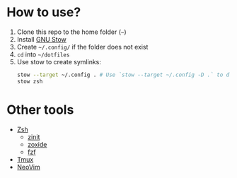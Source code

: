 # How to use?
1. Clone this repo to the home folder (`~`)
2. Install [GNU Stow](https://www.gnu.org/software/stow/)
3. Create `~/.config/` if the folder does not exist
4. `cd` into `~/dotfiles`
6. Use stow to create symlinks:
     ```bash
     stow --target ~/.config . # Use `stow --target ~/.config -D .` to delete
     stow zsh
     ```

# Other tools
- [Zsh](https://www.zsh.org/)
  - [zinit](https://github.com/zdharma-continuum/zinit)
  - [zoxide](https://github.com/ajeetdsouza/zoxide)
  - [fzf](https://github.com/junegunn/fzf)
- [Tmux](https://github.com/tmux/tmux)
- [NeoVim](https://neovim.io/)
